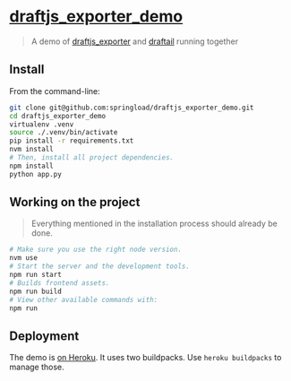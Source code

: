 # [draftjs_exporter_demo](https://draftjs-exporter.herokuapp.com/)

> A demo of [draftjs_exporter](https://github.com/springload/draftjs_exporter) and [draftail](https://github.com/springload/draftail) running together

## Install

From the command-line:

```sh
git clone git@github.com:springload/draftjs_exporter_demo.git
cd draftjs_exporter_demo
virtualenv .venv
source ./.venv/bin/activate
pip install -r requirements.txt
nvm install
# Then, install all project dependencies.
npm install
python app.py
```

## Working on the project

> Everything mentioned in the installation process should already be done.

```sh
# Make sure you use the right node version.
nvm use
# Start the server and the development tools.
npm run start
# Builds frontend assets.
npm run build
# View other available commands with:
npm run
```

## Deployment

The demo is [on Heroku](https://draftjs-exporter.herokuapp.com/). It uses two buildpacks. Use `heroku buildpacks` to manage those.
